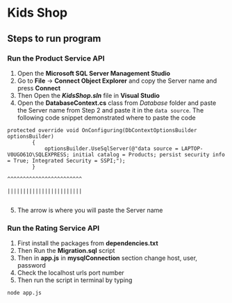 # Kids Shop

## Steps to run program

### Run the Product Service API
1. Open the **Microsoft SQL Server Management Studio**
2. Go to **File** -> **Connect Object Explorer** and copy the Server name and press **Connect**
3. Then Open the ***KidsShop.sln*** file in **Visual Studio**
4. Open the **DatabaseContext.cs** class from *Database* folder and paste the Server name from Step 2 and paste it in the `data source`. The following code snippet
demonstrated where to paste the code
```
protected override void OnConfiguring(DbContextOptionsBuilder optionsBuilder)
        {
            optionsBuilder.UseSqlServer(@"data source = LAPTOP-V0UGO61O\SQLEXPRESS; initial catalog = Products; persist security info = True; Integrated Security = SSPI;");
        }
                                                        ^^^^^^^^^^^^^^^^^^^^^^^^
                                                        ||||||||||||||||||||||||
                                                         
```
5. The arrow is where you will paste the Server name

### Run the Rating Service API
1. First install the packages from **dependencies.txt**
2. Then Run the **Migration.sql** script 
3. Then in **app.js** in **mysqlConnection** section change host, user, password
4. Check the localhost urls port number
4. Then run the script in terminal by typing 
```
node app.js

```
